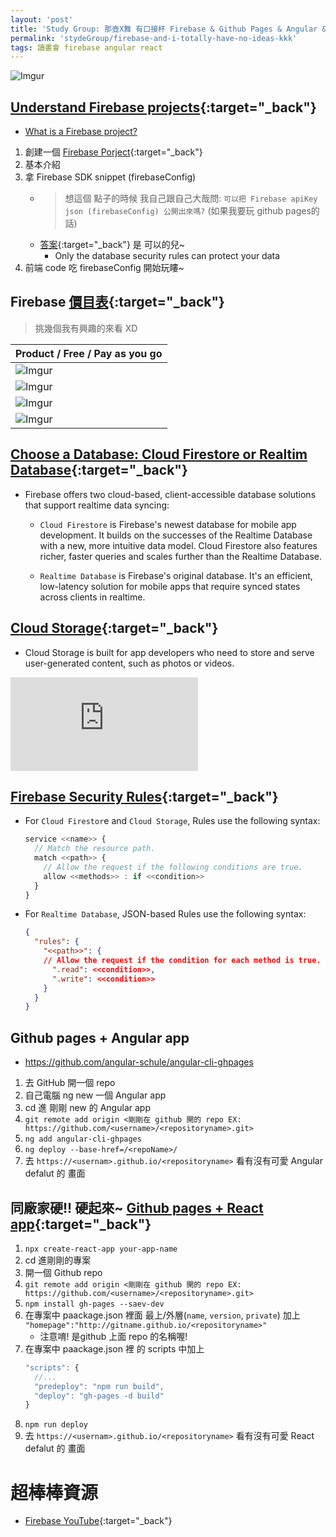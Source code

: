 ```yaml
---
layout: 'post'
title: 'Study Group: 那壺X舞 有口接杯 Firebase & Github Pages & Angular & React & ???'
permalink: 'stydeGroup/firebase-and-i-totally-have-no-ideas-kkk'
tags: 讀書會 firebase angular react
---
```

![Imgur](https://i.imgur.com/KzUILYa.jpg)

## [Understand Firebase projects](https://firebase.google.com/docs/projects/learn-more){:target="_back"} 

- [What is a Firebase project?](https://support.google.com/firebase/answer/6399760)

1. 創建一個 [Firebase Porject](https://firebase.google.com/){:target="_back"}
2. 基本介紹
3. 拿 Firebase SDK snippet (firebaseConfig)
   -  > 想這個 點子的時候 我自己跟自己大哉問: `可以把 Firebase apiKey json (firebaseConfig) 公開出來嗎?` (如果我要玩 github pages的話)
   - [答案](https://stackoverflow.com/questions/37482366/is-it-safe-to-expose-firebase-apikey-to-the-public#answer-37484053){:target="_back"} 是 可以的兒~
      - Only the database security rules can protect your data
4. 前端 code 吃 firebaseConfig 開始玩瞜~


## Firebase [價目表](https://firebase.google.com/pricing?authuser=0){:target="_back"}

> 挑幾個我有興趣的來看 XD

| Product / Free / Pay as you go |
|---------|
|![Imgur](https://i.imgur.com/iaifhBy.jpg)|
|![Imgur](https://i.imgur.com/jdrV2VY.jpg)|
|![Imgur](https://i.imgur.com/ZpeppXG.jpg)|
|![Imgur](https://i.imgur.com/fueeuhX.jpg)|




## [Choose a Database: Cloud Firestore or Realtim Database](https://firebase.google.com/docs/database/rtdb-vs-firestore#what_are_some_other_important_things_to_consider){:target="_back"}

- Firebase offers two cloud-based, client-accessible database solutions that support realtime data syncing:

   - `Cloud Firestore` is Firebase's newest database for mobile app development. It builds on the successes of the Realtime Database with a new, more intuitive data model. Cloud Firestore also features richer, faster queries and scales further than the Realtime Database.

   - `Realtime Database` is Firebase's original database. It's an efficient, low-latency solution for mobile apps that require synced states across clients in realtime.

## [Cloud Storage](https://firebase.google.com/docs/storage){:target="_back"}

- Cloud Storage is built for app developers who need to store and serve user-generated content, such as photos or videos.

<iframe src="https://www.youtube.com/embed/_tyjqozrEPY" frameborder="0" allow="accelerometer; autoplay; clipboard-write; encrypted-media; gyroscope; picture-in-picture" allowfullscreen></iframe>


## [Firebase Security Rules](https://firebase.google.com/docs/rules){:target="_back"}

- For `Cloud Firestor`e and `Cloud Storage`, Rules use the following syntax:

   ~~~js
   service <<name>> {
     // Match the resource path.
     match <<path>> {
       // Allow the request if the following conditions are true.
       allow <<methods>> : if <<condition>>
     }
   }
   ~~~

-  For `Realtime Database`, JSON-based Rules use the following syntax:

   ~~~json
   {
     "rules": {
       "<<path>>": {
       // Allow the request if the condition for each method is true.
         ".read": <<condition>>,
         ".write": <<condition>>
       }
     }
   }
   ~~~
 
## Github pages + Angular app

- https://github.com/angular-schule/angular-cli-ghpages

1. 去 GitHub 開一個 repo
2. 自己電腦 ng new 一個 Angular app
3. cd 進 剛剛 new 的 Angular app
4. `git remote add origin <剛剛在 github 開的 repo EX: https://github.com/<username>/<repositoryname>.git>`
5. `ng add angular-cli-ghpages`
6. `ng deploy --base-href=/<repoName>/`
7. 去 `https://<usernam>.github.io/<repositoryname>` 看有沒有可愛 Angular defalut 的 畫面


## 同廠家硬!! 硬起來~ [Github pages + React app](https://github.com/gitname/react-gh-pages){:target="_back"}

1. `npx create-react-app your-app-name`
2. cd 進剛剛的專案
3. 開一個 Github repo
4. `git remote add origin <剛剛在 github 開的 repo EX: https://github.com/<username>/<repositoryname>.git>`
5. `npm install gh-pages --saev-dev`
6. 在專案中 paackage.json 裡面 最上/外層(`name`, `version`, `private`) 加上 `"homepage":"http://gitname.github.io/<repositoryname>"`
    - 注意唷! 是github 上面 repo 的名稱喔!
7. 在專案中 paackage.json 裡 的 scripts 中加上
   ~~~js
   "scripts": {
     //...
     "predeploy": "npm run build",
     "deploy": "gh-pages -d build"
   }
   ~~~
8. `npm run deploy`
9. 去 `https://<usernam>.github.io/<repositoryname>` 看有沒有可愛 React defalut 的 畫面


# 超棒棒資源

- [Firebase YouTube](https://www.youtube.com/channel/UCP4bf6IHJJQehibu6ai__cg){:target="_back"}